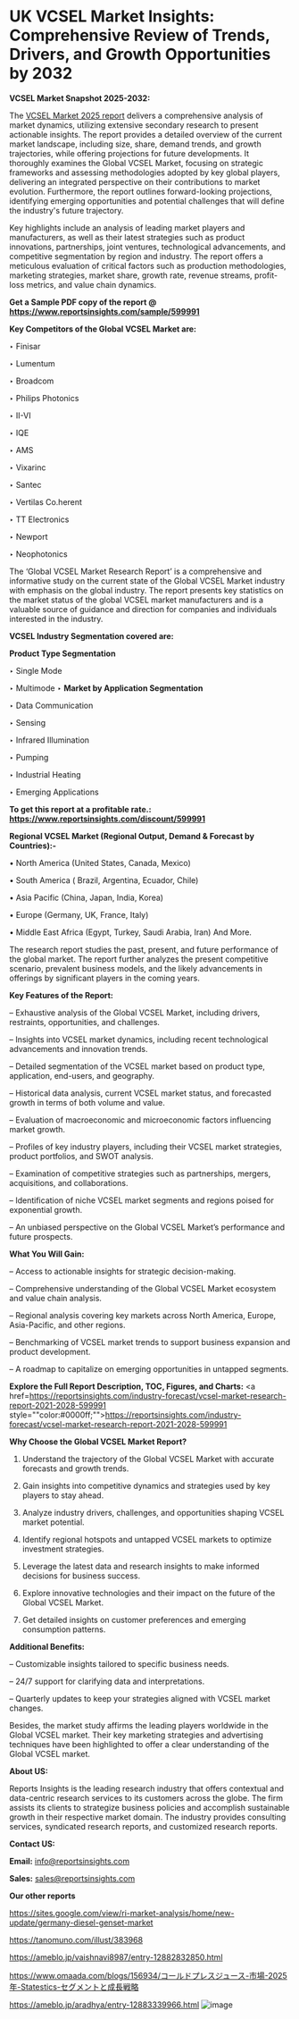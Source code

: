 # UK VCSEL Market Insights: Comprehensive Review of Trends, Drivers, and Growth Opportunities by 2032

<strong>VCSEL Market Snapshot 2025-2032:</strong>

The <a href=https://www.reportsinsights.com/sample/599991>VCSEL Market 2025 report</a> delivers a comprehensive analysis of market dynamics, utilizing extensive secondary research to present actionable insights. The report provides a detailed overview of the current market landscape, including size, share, demand trends, and growth trajectories, while offering projections for future developments. It thoroughly examines the Global VCSEL Market, focusing on strategic frameworks and assessing methodologies adopted by key global players, delivering an integrated perspective on their contributions to market evolution. Furthermore, the report outlines forward-looking projections, identifying emerging opportunities and potential challenges that will define the industry's future trajectory.

Key highlights include an analysis of leading market players and manufacturers, as well as their latest strategies such as product innovations, partnerships, joint ventures, technological advancements, and competitive segmentation by region and industry. The report offers a meticulous evaluation of critical factors such as production methodologies, marketing strategies, market share, growth rate, revenue streams, profit-loss metrics, and value chain dynamics.

<strong>Get a Sample PDF copy of the report @ <a href=https://www.reportsinsights.com/sample/599991 style=color:#0000ff;>https://www.reportsinsights.com/sample/599991</a></strong>

<strong>Key Competitors of the Global VCSEL Market are:</strong>

‣ Finisar

‣ Lumentum

‣ Broadcom

‣ Philips Photonics

‣ II-VI

‣ IQE

‣ AMS

‣ Vixarinc

‣ Santec

‣ Vertilas
 Co.herent

‣ TT Electronics

‣ Newport

‣ Neophotonics

The ‘Global VCSEL Market Research Report’ is a comprehensive and informative study on the current state of the Global VCSEL Market industry with emphasis on the global industry. The report presents key statistics on the market status of the global VCSEL market manufacturers and is a valuable source of guidance and direction for companies and individuals interested in the industry.

<strong>VCSEL Industry Segmentation covered are:</strong>

<strong>Product Type Segmentation</strong>

‣ Single Mode

‣ Multimode
‣ 
<strong>Market by Application Segmentation</strong>

‣ Data Communication

‣ Sensing

‣ Infrared Illumination

‣ Pumping

‣ Industrial Heating

‣ Emerging Applications

<strong>To get this report at a profitable rate.: <a href=https://www.reportsinsights.com/discount/599991 style=color:#0000ff;>https://www.reportsinsights.com/discount/599991</a></strong>

<strong>Regional VCSEL Market (Regional Output, Demand &amp; Forecast by Countries):-</strong>

• North America (United States, Canada, Mexico)

• South America ( Brazil, Argentina, Ecuador, Chile)

• Asia Pacific (China, Japan, India, Korea)

• Europe (Germany, UK, France, Italy)

• Middle East Africa (Egypt, Turkey, Saudi Arabia, Iran) And More.

The research report studies the past, present, and future performance of the global market. The report further analyzes the present competitive scenario, prevalent business models, and the likely advancements in offerings by significant players in the coming years.

<strong>Key Features of the Report:</strong>

– Exhaustive analysis of the Global VCSEL Market, including drivers, restraints, opportunities, and challenges.

– Insights into VCSEL market dynamics, including recent technological advancements and innovation trends.

– Detailed segmentation of the VCSEL market based on product type, application, end-users, and geography.

– Historical data analysis, current VCSEL market status, and forecasted growth in terms of both volume and value.

– Evaluation of macroeconomic and microeconomic factors influencing market growth.

– Profiles of key industry players, including their VCSEL market strategies, product portfolios, and SWOT analysis.

– Examination of competitive strategies such as partnerships, mergers, acquisitions, and collaborations.

– Identification of niche VCSEL market segments and regions poised for exponential growth.

– An unbiased perspective on the Global VCSEL Market’s performance and future prospects.

<strong>What You Will Gain:</strong>

– Access to actionable insights for strategic decision-making.

– Comprehensive understanding of the Global VCSEL Market ecosystem and value chain analysis.

– Regional analysis covering key markets across North America, Europe, Asia-Pacific, and other regions.

– Benchmarking of VCSEL market trends to support business expansion and product development.

– A roadmap to capitalize on emerging opportunities in untapped segments.

<strong>Explore the Full Report Description, TOC, Figures, and Charts:</strong>
<a href=https://reportsinsights.com/industry-forecast/vcsel-market-research-report-2021-2028-599991 style=""color:#0000ff;"">https://reportsinsights.com/industry-forecast/vcsel-market-research-report-2021-2028-599991</a>

<strong>Why Choose the Global VCSEL Market Report?</strong>

1. Understand the trajectory of the Global VCSEL Market with accurate forecasts and growth trends.

2. Gain insights into competitive dynamics and strategies used by key players to stay ahead.

3. Analyze industry drivers, challenges, and opportunities shaping VCSEL market potential.

4. Identify regional hotspots and untapped VCSEL markets to optimize investment strategies.

5. Leverage the latest data and research insights to make informed decisions for business success.

6. Explore innovative technologies and their impact on the future of the Global VCSEL Market.

7. Get detailed insights on customer preferences and emerging consumption patterns.

<strong>Additional Benefits:</strong>

– Customizable insights tailored to specific business needs.

– 24/7 support for clarifying data and interpretations.

– Quarterly updates to keep your strategies aligned with VCSEL market changes.

Besides, the market study affirms the leading players worldwide in the Global VCSEL market. Their key marketing strategies and advertising techniques have been highlighted to offer a clear understanding of the Global VCSEL market.

<strong><strong>About US</strong>:</strong>

Reports Insights is the leading research industry that offers contextual and data-centric research services to its customers across the globe. The firm assists its clients to strategize business policies and accomplish sustainable growth in their respective market domain. The industry provides consulting services, syndicated research reports, and customized research reports.

<strong>Contact US:</strong>

<p class=><b>Email:</b> <a href=mailto:info@reportsinsights.com>info@reportsinsights.com</a></p>
<p class=><b>Sales:</b> <a href=mailto:sales@reportsinsights.com>sales@reportsinsights.com</a></p>

<strong>Our other reports</strong>

<a href=https://sites.google.com/view/ri-market-analysis/home/new-update/germany-diesel-genset-market>https://sites.google.com/view/ri-market-analysis/home/new-update/germany-diesel-genset-market</a>

<a href=https://tanomuno.com/illust/383968>https://tanomuno.com/illust/383968</a>

<a href=https://ameblo.jp/vaishnavi8987/entry-12882832850.html>https://ameblo.jp/vaishnavi8987/entry-12882832850.html</a>

<a href=https://www.omaada.com/blogs/156934/コールドプレスジュース-市場-2025年-Statestics-セグメントと成長戦略>https://www.omaada.com/blogs/156934/コールドプレスジュース-市場-2025年-Statestics-セグメントと成長戦略</a>

<a href=https://ameblo.jp/aradhya/entry-12883339966.html>https://ameblo.jp/aradhya/entry-12883339966.html</a>
![image](https://github.com/user-attachments/assets/7ffe87f6-f69a-4056-a1a8-acddb80e55e7)
